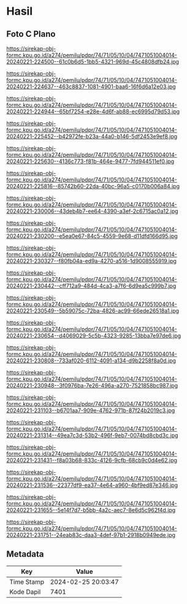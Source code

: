 # Hasil

## Foto C Plano

https://sirekap-obj-formc.kpu.go.id/a274/pemilu/pdpr/74/71/05/10/04/7471051004014-20240221-224500--61c0b6d5-1bb5-4321-969d-45c4808dfb24.jpg

https://sirekap-obj-formc.kpu.go.id/a274/pemilu/pdpr/74/71/05/10/04/7471051004014-20240221-224637--463c8837-1081-4901-baa6-16f6d6a12e03.jpg

https://sirekap-obj-formc.kpu.go.id/a274/pemilu/pdpr/74/71/05/10/04/7471051004014-20240221-224944--65bf7254-e28e-4d6f-ab88-ec6995d79d53.jpg

https://sirekap-obj-formc.kpu.go.id/a274/pemilu/pdpr/74/71/05/10/04/7471051004014-20240221-225452--b42972fe-b23a-44a0-b146-5df2453e9ef8.jpg

https://sirekap-obj-formc.kpu.go.id/a274/pemilu/pdpr/74/71/05/10/04/7471051004014-20240221-225630--4136c773-f81b-464e-9477-7fd944511ef0.jpg

https://sirekap-obj-formc.kpu.go.id/a274/pemilu/pdpr/74/71/05/10/04/7471051004014-20240221-225816--85742b60-22da-40bc-96a5-c0170b006a84.jpg

https://sirekap-obj-formc.kpu.go.id/a274/pemilu/pdpr/74/71/05/10/04/7471051004014-20240221-230006--43deb4b7-ee64-4390-a3ef-2c6715ac0a12.jpg

https://sirekap-obj-formc.kpu.go.id/a274/pemilu/pdpr/74/71/05/10/04/7471051004014-20240221-230200--e5ea0e67-84c5-4559-9e68-d11dfd166d95.jpg

https://sirekap-obj-formc.kpu.go.id/a274/pemilu/pdpr/74/71/05/10/04/7471051004014-20240221-230327--f80fb04a-ed9a-4270-a516-1d9008555919.jpg

https://sirekap-obj-formc.kpu.go.id/a274/pemilu/pdpr/74/71/05/10/04/7471051004014-20240221-230442--cff712a9-484d-4ca3-a7f6-6d9ea5c999b7.jpg

https://sirekap-obj-formc.kpu.go.id/a274/pemilu/pdpr/74/71/05/10/04/7471051004014-20240221-230549--5b59075c-72ba-4826-ac99-66ede26518a1.jpg

https://sirekap-obj-formc.kpu.go.id/a274/pemilu/pdpr/74/71/05/10/04/7471051004014-20240221-230654--d4069029-5c5b-4323-9285-13bba7e97de6.jpg

https://sirekap-obj-formc.kpu.go.id/a274/pemilu/pdpr/74/71/05/10/04/7471051004014-20240221-230808--733af020-6112-4091-a134-d9b2258f8a0d.jpg

https://sirekap-obj-formc.kpu.go.id/a274/pemilu/pdpr/74/71/05/10/04/7471051004014-20240221-230948--3f0976ba-7e26-496a-a270-7521858bc987.jpg

https://sirekap-obj-formc.kpu.go.id/a274/pemilu/pdpr/74/71/05/10/04/7471051004014-20240221-231103--b6701aa7-909e-4762-971b-87f24b2019c3.jpg

https://sirekap-obj-formc.kpu.go.id/a274/pemilu/pdpr/74/71/05/10/04/7471051004014-20240221-231314--49ea7c3d-53b2-496f-9eb7-0074bd8cbd3c.jpg

https://sirekap-obj-formc.kpu.go.id/a274/pemilu/pdpr/74/71/05/10/04/7471051004014-20240221-231431--f8a03b68-833c-4126-9cfb-68cb9c0d4e62.jpg

https://sirekap-obj-formc.kpu.go.id/a274/pemilu/pdpr/74/71/05/10/04/7471051004014-20240221-231536--22377df9-ea37-4e64-a960-4bf9ed87e346.jpg

https://sirekap-obj-formc.kpu.go.id/a274/pemilu/pdpr/74/71/05/10/04/7471051004014-20240221-231655--5e14f7d7-b5bb-4a2c-aec7-8e6d5c962f4d.jpg

https://sirekap-obj-formc.kpu.go.id/a274/pemilu/pdpr/74/71/05/10/04/7471051004014-20240221-231751--24eab83c-daa3-4def-97b1-2918b0949ede.jpg


## Metadata

| Key        | Value               |
| ---------- | ------------------- |
| Time Stamp | 2024-02-25 20:03:47 |
| Kode Dapil | 7401                |



